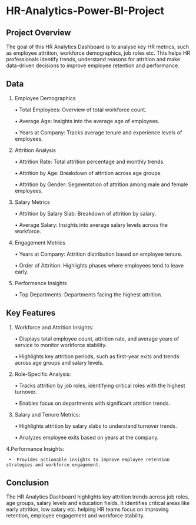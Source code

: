 # HR-Analytics-Power-BI-Project

## Project Overview
The goal of this HR Analytics Dashboard is to analyse key HR metrics, such as employee attrition, workforce demographics, job roles etc. This helps HR professionals identify trends, understand reasons for attrition and make data-driven decisions to improve employee retention and performance.

## Data

1.	Employee Demographics
   
     •	Total Employees: Overview of total workforce count.
     
     •	Average Age: Insights into the average age of employees.
     
     •	Years at Company: Tracks average tenure and experience levels of employees.

2.	Attrition Analysis
   
     •	Attrition Rate: Total attrition percentage and monthly trends.
     
     •	Attrition by Age: Breakdown of attrition across age groups.
     
     •	Attrition by Gender: Segmentation of attrition among male and female employees.

3.	Salary Metrics
   
     •	Attrition by Salary Slab: Breakdown of attrition by salary.
     
     •	Average Salary: Insights into average salary levels across the workforce.

4.	Engagement Metrics
   
     •	Years at Company: Attrition distribution based on employee tenure.
     
     •	Order of Attrition: Highlights  phases where employees tend to leave early.

5.	Performance Insights
      
     •	Top Departments: Departments facing the highest attrition.

  ## Key Features

1.  Workforce and Attrition Insights:
     
     •	Displays total employee count, attrition rate, and average years of service to monitor workforce stability.
     
     •	Highlights key attrition periods, such as first-year exits and trends across age groups and salary levels.

2.  Role-Specific Analysis:
   
     •	Tracks attrition by job roles, identifying critical roles with the highest turnover.
     
     •	Enables focus on departments with significant attrition trends.

3. Salary and Tenure Metrics:
     
     •	Highlights attrition by salary slabs to understand turnover trends.
     
     •	Analyzes employee exits based on years at the company.

4.Performance Insights:

     •	Provides actionable insights to improve employee retention strategies and workforce engagement.

  ## Conclusion

  
The HR Analytics Dashboard highlights key attrition trends across job roles, age groups, salary levels and education fields. It identifies critical areas like early attrition, low salary etc. helping HR teams focus on improving retention, employee engagement and workforce stability.


